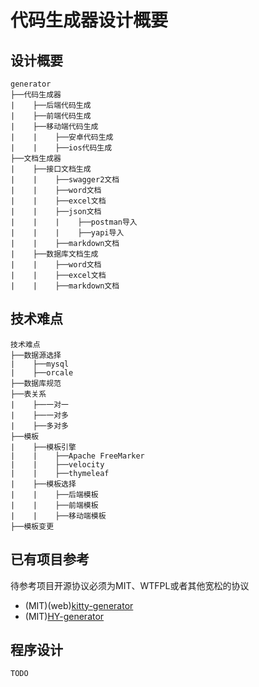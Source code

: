 # 代码生成器设计概要  
## 设计概要  
    generator  
    ├──代码生成器  
    |    ├──后端代码生成  
    |    ├──前端代码生成  
    |    ├──移动端代码生成  
    |    |    ├──安卓代码生成  
    |    |    ├──ios代码生成  
    ├──文档生成器  
    |    ├──接口文档生成  
    |    |    ├──swagger2文档  
    |    |    ├──word文档  
    |    |    ├──excel文档  
    |    |    ├──json文档  
    |    |    |    ├──postman导入  
    |    |    |    ├──yapi导入  
    |    |    ├──markdown文档 
    |    ├──数据库文档生成  
    |    |    ├──word文档  
    |    |    ├──excel文档  
    |    |    ├──markdown文档    

## 技术难点  
    技术难点  
    ├──数据源选择  
    |    ├──mysql  
    |    ├──orcale  
    ├──数据库规范
    ├──表关系  
    |    ├──一对一  
    |    ├──一对多  
    |    ├──多对多  
    ├──模板  
    |    ├──模板引擎
    |    |    ├──Apache FreeMarker
    |    |    ├──velocity
    |    |    ├──thymeleaf
    |    ├──模板选择
    |    |    ├──后端模板  
    |    |    ├──前端模板  
    |    |    ├──移动端模板  
    ├──模板变更  
## 已有项目参考   
待参考项目开源协议必须为MIT、WTFPL或者其他宽松的协议  
* (MIT)(web)[kitty-generator](https://gitee.com/liuge1988/kitty-generator)
* (MIT)[HY-generator](https://gitee.com/luanhaoyu/crud-generator)

## 程序设计
    TODO